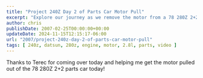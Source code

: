 ```yaml
---
title: "Project 240Z Day 2 of Parts Car Motor Pull"
excerpt: "Explore our journey as we remove the motor from a 78 280Z 2+2 parts car with the help of Terec."
author: chris
publishDate: 2007-02-25T00:00:00+00:00
updateDate: 2024-11-15T12:15:17-06:00
url: "2007/project-240z-day-2-of-parts-car-motor-pull"
tags: [ 240z, datsun, 280z, engine, motor, 2.8l, parts, video ]
---
```


Thanks to Terec for coming over today and helping me get the motor pulled out of the 78 280Z 2+2 parts car today!


